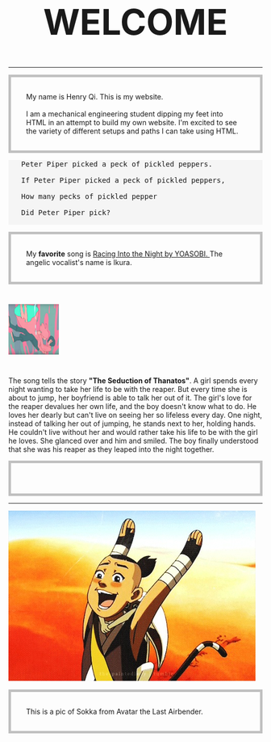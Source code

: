 
<html>

<head>
<style>
p {
  border: 5px solid silver;
  padding: 30px;
}
</style>
</head>

<body>
<!-- a big welcome in the top middle -->
 <h1 style="font-size:500%; text-align:center;">WELCOME</h1>
 <hr>
  
<!-- short intro -->
<p>
  My name is Henry Qi. This is my website.<br><br>
  I am a mechanical engineering student dipping my feet into HTML in an attempt to build my own website. I'm excited to see the variety of different setups and paths I can take using HTML.
  
</p>
  
 <pre style="background-color:WhiteSmoke;">
   Peter Piper picked a peck of pickled peppers.
    
   If Peter Piper picked a peck of pickled peppers,
    
   How many pecks of pickled pepper
    
   Did Peter Piper pick?
 </pre>
  
<!-- Testing hyperlinks (text & images) -->
<p>
My <b>favorite</b> song is 
<a href="https://www.youtube.com/watch?v=j1hft9Wjq9U&ab_channel=THEFIRSTTAKE">
Racing Into the Night by YOASOBI. </a> The angelic vocalist's name is Ikura. <br>
  
<h1 style="text-aligned:center"><img src="yoasobi.PNG" style="height:100px; width:100px;"></h1>
  
<br>
The song tells the story <b>"The Seduction of Thanatos"</b>. A girl spends every night wanting to take her life to be with the reaper. But every time she is about to jump, her boyfriend is able to talk her out of it. The girl's love for the reaper devalues her own life, and the boy doesn't know what to do. He loves her dearly but can't live on seeing her so lifeless every day. One night, instead of talking her out of jumping, he stands next to her, holding hands. He couldn't live without her and would rather take his life to be with the girl he loves. She glanced over and him and smiled. The boy finally understood that she was his reaper as they leaped into the night together.
</p>
 
<hr> 
<a href="https://avatar.fandom.com/wiki/Sokka"><img src="sokka.jpg"></a>

<p title="Sokka is the best!">This is a pic of Sokka from Avatar the Last Airbender.</p>
</body>


<html>

